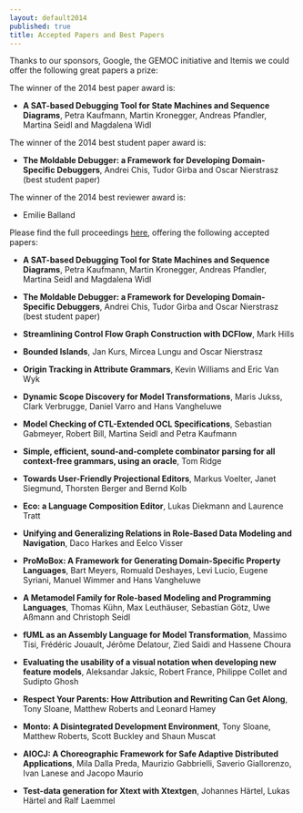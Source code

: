 ```yaml
---
layout: default2014
published: true
title: Accepted Papers and Best Papers
---
```


Thanks to our sponsors, Google, the GEMOC initiative and Itemis we could offer the following great papers a prize:

The winner of the 2014 best paper award is:

* **A SAT-based Debugging Tool for State Machines and Sequence Diagrams**, Petra Kaufmann, Martin Kronegger, Andreas Pfandler, Martina Seidl and Magdalena Widl

The winner of the 2014 best student paper award is:

* **The Moldable Debugger: a Framework for Developing Domain-Specific Debuggers**, Andrei Chis, Tudor Girba and Oscar Nierstrasz (best student paper)

The winner of the 2014 best reviewer award is:

* Emilie Balland

Please find the full proceedings [here](./proceedings), offering the following accepted papers:

* **A SAT-based Debugging Tool for State Machines and Sequence Diagrams**, Petra Kaufmann, Martin Kronegger, Andreas Pfandler, Martina Seidl and Magdalena Widl

* **The Moldable Debugger: a Framework for Developing Domain-Specific Debuggers**, Andrei Chis, Tudor Girba and Oscar Nierstrasz (best student paper)

* **Streamlining Control Flow Graph Construction with DCFlow**, Mark Hills

* **Bounded Islands**, Jan Kurs, Mircea Lungu and Oscar Nierstrasz

* **Origin Tracking in Attribute Grammars**, Kevin Williams and Eric Van Wyk

* **Dynamic Scope Discovery for Model Transformations**, Maris Jukss, Clark Verbrugge, Daniel Varro and Hans Vangheluwe

* **Model Checking of CTL-Extended OCL Specifications**, Sebastian Gabmeyer, Robert Bill, Martina Seidl and Petra Kaufmann

* **Simple, efficient, sound-and-complete combinator parsing for all context-free grammars, using an oracle**, Tom Ridge

* **Towards User-Friendly Projectional Editors**,  Markus Voelter, Janet Siegmund, Thorsten Berger and Bernd Kolb

* **Eco: a Language Composition Editor**, Lukas Diekmann and Laurence Tratt

* **Unifying and Generalizing Relations in Role-Based Data Modeling and Navigation**, Daco Harkes and Eelco Visser

* **ProMoBox: A Framework for Generating Domain-Specific Property Languages**, Bart Meyers, Romuald Deshayes, Levi Lucio, Eugene Syriani, Manuel Wimmer and Hans Vangheluwe

* **A Metamodel Family for Role-based Modeling and Programming Languages**, Thomas Kühn, Max Leuthäuser, Sebastian Götz, Uwe Aßmann and Christoph Seidl

* **fUML as an Assembly Language for Model Transformation**, Massimo Tisi, Frédéric Jouault, Jérôme Delatour, Zied Saidi and Hassene Choura

* **Evaluating the usability of a visual notation when developing new feature models**, Aleksandar Jaksic, Robert France, Philippe Collet and Sudipto Ghosh

* **Respect Your Parents: How Attribution and Rewriting Can Get Along**, Tony Sloane, Matthew Roberts and Leonard Hamey

* **Monto: A Disintegrated Development Environment**, Tony Sloane, Matthew Roberts, Scott Buckley and Shaun Muscat

* **AIOCJ: A Choreographic Framework for Safe Adaptive Distributed Applications**, Mila Dalla Preda, Maurizio Gabbrielli, Saverio Giallorenzo, Ivan Lanese and Jacopo Maurio

* **Test-data generation for Xtext with Xtextgen**, Johannes Härtel, Lukas Härtel and Ralf Laemmel
